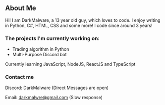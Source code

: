 ## About Me
Hi! I am DarkMalware, a 13 year old guy, which loves to code. I enjoy writing in Python, C#, HTML, CSS and some more! I code since around 3 years! 

### The projects I'm currently working on:
* Trading algorithm in Python
* Multi-Purpose Discord bot

Currently learning JavaScript, NodeJS, ReactJS and TypeScript

### Contact me

Discord: DarkMalware (Direct Messages are open)

Email: darkmalwre@gmail.com (Slow response)

